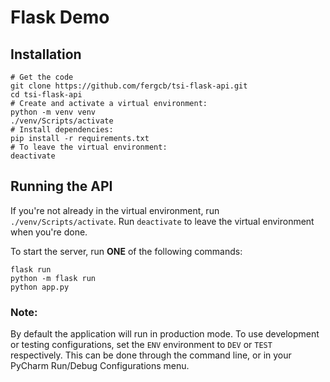 # Flask Demo

## Installation
```shell
# Get the code
git clone https://github.com/fergcb/tsi-flask-api.git
cd tsi-flask-api
# Create and activate a virtual environment:
python -m venv venv
./venv/Scripts/activate
# Install dependencies:
pip install -r requirements.txt
# To leave the virtual environment:
deactivate
```

## Running the API
If you're not already in the virtual environment, run `./venv/Scripts/activate`.
Run `deactivate` to leave the virtual environment when you're done.

To start the server, run **ONE** of the following commands:

```shell
flask run
python -m flask run
python app.py
```

### Note:
By default the application will run in production mode. To use development or testing configurations, set the `ENV` environment to `DEV` or `TEST` respectively. This can be done through the command line, or in your PyCharm Run/Debug Configurations menu.